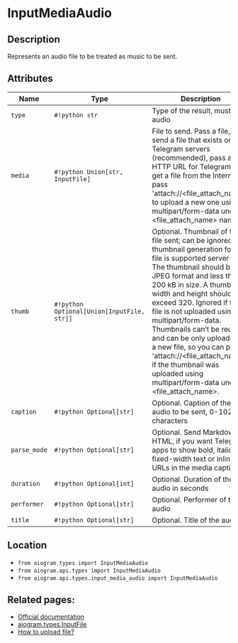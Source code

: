 # InputMediaAudio

## Description

Represents an audio file to be treated as music to be sent.


## Attributes

| Name | Type | Description |
| - | - | - |
| `type` | `#!python str` | Type of the result, must be audio |
| `media` | `#!python Union[str, InputFile]` | File to send. Pass a file_id to send a file that exists on the Telegram servers (recommended), pass an HTTP URL for Telegram to get a file from the Internet, or pass 'attach://<file_attach_name>' to upload a new one using multipart/form-data under <file_attach_name> name. |
| `thumb` | `#!python Optional[Union[InputFile, str]]` | Optional. Thumbnail of the file sent; can be ignored if thumbnail generation for the file is supported server-side. The thumbnail should be in JPEG format and less than 200 kB in size. A thumbnail‘s width and height should not exceed 320. Ignored if the file is not uploaded using multipart/form-data. Thumbnails can’t be reused and can be only uploaded as a new file, so you can pass 'attach://<file_attach_name>' if the thumbnail was uploaded using multipart/form-data under <file_attach_name>. |
| `caption` | `#!python Optional[str]` | Optional. Caption of the audio to be sent, 0-1024 characters |
| `parse_mode` | `#!python Optional[str]` | Optional. Send Markdown or HTML, if you want Telegram apps to show bold, italic, fixed-width text or inline URLs in the media caption. |
| `duration` | `#!python Optional[int]` | Optional. Duration of the audio in seconds |
| `performer` | `#!python Optional[str]` | Optional. Performer of the audio |
| `title` | `#!python Optional[str]` | Optional. Title of the audio |



## Location

- `from aiogram.types import InputMediaAudio`
- `from aiogram.api.types import InputMediaAudio`
- `from aiogram.api.types.input_media_audio import InputMediaAudio`

## Related pages:

- [Official documentation](https://core.telegram.org/bots/api#inputmediaaudio)
- [aiogram.types.InputFile](../types/input_file.md)
- [How to upload file?](../sending_files.md)

